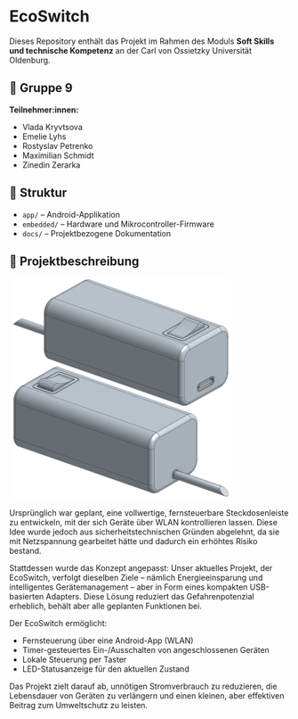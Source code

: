 # EcoSwitch

Dieses Repository enthält das Projekt im Rahmen des Moduls **Soft Skills und technische Kompetenz** an der Carl von Ossietzky Universität Oldenburg.

## 📌 Gruppe 9

**Teilnehmer:innen:**
- Vlada Kryvtsova
- Emelie Lyhs
- Rostyslav Petrenko
- Maximilian Schmidt
- Zinedin Zerarka

## 📁 Struktur

- `app/` – Android-Applikation
- `embedded/` – Hardware und Mikrocontroller-Firmware
- `docs/` – Projektbezogene Dokumentation

## 📝 Projektbeschreibung
<img src="./docs/img/EcoSwitch_prototype.png" alt="EcoSwitch" style="border-radius: 10px"/>

Ursprünglich war geplant, eine vollwertige, fernsteuerbare Steckdosenleiste zu entwickeln, mit der sich Geräte über WLAN kontrollieren lassen. Diese Idee wurde jedoch aus sicherheitstechnischen Gründen abgelehnt, da sie mit Netzspannung gearbeitet hätte und dadurch ein erhöhtes Risiko bestand.

Stattdessen wurde das Konzept angepasst: Unser aktuelles Projekt, der EcoSwitch, verfolgt dieselben Ziele – nämlich Energieeinsparung und intelligentes Gerätemanagement – aber in Form eines kompakten USB-basierten Adapters. Diese Lösung reduziert das Gefahrenpotenzial erheblich, behält aber alle geplanten Funktionen bei.

Der EcoSwitch ermöglicht:
- Fernsteuerung über eine Android-App (WLAN)
- Timer-gesteuertes Ein-/Ausschalten von angeschlossenen Geräten
- Lokale Steuerung per Taster
- LED-Statusanzeige für den aktuellen Zustand

Das Projekt zielt darauf ab, unnötigen Stromverbrauch zu reduzieren, die Lebensdauer von Geräten zu verlängern und einen kleinen, aber effektiven Beitrag zum Umweltschutz zu leisten.